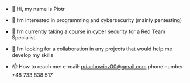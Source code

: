 - 👋 Hi, my name is Piotr

- 👀 I’m interested in programming and cybersecurity (mainly pentesting)
- 🌱 I’m currently taking a course in cyber security for a Red Team Specialist.
- 💞️ I’m looking for a collaboration in any projects that would help me develop my skills
      
- 📫 How to reach me:
      e-mail: pdachowicz00@gmail.com
      phone number: +48 733 838 517


